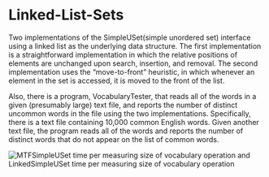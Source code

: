 # Linked-List-Sets
Two implementations of the SimpleUSet(simple unordered set) interface using a linked list as the underlying data structure. 
The first implementation is a straightforward implementation in which the relative positions of elements are unchanged upon search, insertion, and removal. 
The second implementation uses the “move-to-front” heuristic, in which whenever an element in the set is accessed, it is moved to the front of the list. 

Also, there is a program, VocabularyTester, that reads all of the words in a given (presumably large) text file, and reports the number of distinct uncommon words in the file using the two implementations. Specifically, there is a text file containing 10,000 common English words. Given another text file, the program reads all of the words and reports the number of distinct words that do not appear on the list of common words. 

![MTFSimpleUSet time per measuring size of vocabulary operation and LinkedSimpleUSet time per measuring size of vocabulary operation](https://user-images.githubusercontent.com/99061775/190324703-dab3e292-4701-49d4-9e84-547d3c0cc524.png)

